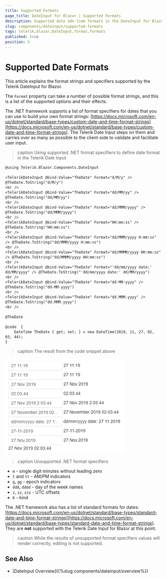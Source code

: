 ```yaml
---
title: Supported Formats
page_title: DateInput for Blazor | Supported Formats
description: Supported date adn time formats in the DateInput for Blazor
slug: components/dateinput/supported-formats
tags: telerik,blazor,DateInput,format,formats
published: true
position: 5
---
```


# Supported Date Formats

This article explains the format strings and specifiers supported by the Telerik DateInput for Blazor.

The `Format` property can take a number of possible format strings, and this is a list of the supported options and their effects.

<!-- ## Custom Formats -->

The .NET framework supports a list of format specifiers for dates that you can use to build your own format strings: [https://docs.microsoft.com/en-us/dotnet/standard/base-types/custom-date-and-time-format-strings](https://docs.microsoft.com/en-us/dotnet/standard/base-types/custom-date-and-time-format-strings). The Telerik Date Input steps on them and carries over as many as possible to the client-side to validate and facilitate user input.

>caption Using supported .NET format specifiers to define date format in the Telerik Date Input


````CSHTML
@using Telerik.Blazor.Components.DateInput

<TelerikDateInput @bind-Value="TheDate" Format="d/M/y" /> @TheDate.ToString("d/M/y")
<br />
<TelerikDateInput @bind-Value="TheDate" Format="dd/MM/yy" /> @TheDate.ToString("dd/MM/yy")
<br />
<TelerikDateInput @bind-Value="TheDate" Format="dd/MMM/yyyy" /> @TheDate.ToString("dd/MMM/yyyy")
<br />
<TelerikDateInput @bind-Value="TheDate" Format="HH:mm:ss" /> @TheDate.ToString("HH:mm:ss")
<br />
<TelerikDateInput @bind-Value="TheDate" Format="dd/MMM/yyyy H:mm:ss" /> @TheDate.ToString("dd/MMM/yyyy H:mm:ss")
<br />
<TelerikDateInput @bind-Value="TheDate" Format="dd/MMMM/yyyy HH:mm:ss" /> @TheDate.ToString("dd/MMMM/yyyy HH:mm:ss")
<br />
<TelerikDateInput @bind-Value="TheDate" Format="'dd/mm/yyyy date:' dd/MM/yyyy" /> @TheDate.ToString("'dd/mm/yyyy date:' dd/MM/yyyy")
<br />
<TelerikDateInput @bind-Value="TheDate" Format="dd-MM-yyyy" /> @TheDate.ToString("dd-MM-yyyy")
<br />
<TelerikDateInput @bind-Value="TheDate" Format="dd.MMM.yyyy" /> @TheDate.ToString("dd.MMM.yyyy")
<br />

@TheDate

@code  {
    DateTime TheDate { get; set; } = new DateTime(2019, 11, 27, 02, 03, 44);
}
````

>caption The result from the code snippet above

![](images/custom-date-formats-overview.png)

>caption Unsupported .NET format specifiers

* `m` - single digit minutes without leading zero
* `t` and `tt` - AM/PM indicators
* `g`, `gg` - epoch indicators
* `ddd`, `dddd` - day of the week names
* `z`, `zz`, `zzz` - UTC offsets
* `K` - kind

<!-- `t` and `tt` -makes h and hh useless even though they would maybe work -->
<!-- `g`, `gg` -  maybe should never be supported, since it may not be editable -->
<!-- `K` -  not tested until localization arrives, maybe should never be supported since it is not really an editable portion -->
<!-- `f` through `ffffff` and `F` through `FFFFFF` have not been tested as they are too granular for the current feature set of the components -->


<!--

>caption Most of the available custom format strings in .NET are used in the examples below

unsupported ATM:

m - single digit minutes
t and tt - AM/PM indicators -makes h and hh useless even though they would maybe work
g, gg - epoch indicators - maybe never, since it may not be editable
ddd, dddd - day names
z, zz, zzz - UTC offsets
K - kind - not tested until localization arrives, maybe never will be supported since it is not really an editable portion



````CSHTML
@using Telerik.Blazor.Components.DateInput

<TelerikDateInput @bind-Value="TheDate" Format="d/M/y h:m:s tt" />
@TheDate.ToString("d/M/y h:m:s")
<br />
<TelerikDateInput @bind-Value="TheDate" Format="dd/MM/yy hh:mm:ss" />
@TheDate.ToString("dd/MM/yy hh:mm:ss")
<br />
<TelerikDateInput @bind-Value="TheDate" Format="dd/MMM/yyyy H:m:ss g" />
@TheDate.ToString("dd/MMM/yyyy H:M:ss g")
<br />
<TelerikDateInput @bind-Value="TheDate" Format="dd/MMMM/yyyy HH:mm:ss" />
@TheDate.ToString("dd/MMMM/yyyy HH:MM:ss")
<br />
<TelerikDateInput @bind-Value="TheDate" Format="dd/MMM/yyyy H:m:ss z" />
@TheDate.ToString("dd/MMM/yyyy H:M:ss z")
<br />
<TelerikDateInput @bind-Value="TheDate" Format="'enter dd/mm/yyyy date:' dd/MM/yyyy" />
@TheDate.ToString("'enter dd/mm/yyy date:' dd/MM/yyyy")
<br />

@TheDate

@code  {
    DateTime TheDate { get; set; } = new DateTime(2019, 11, 27, 22, 03, 44);
}
````

>caption The result from the snippet above

-->


<!-- ## Standard Formats -->

The .NET framework also has a list of standard formats for dates: [https://docs.microsoft.com/en-us/dotnet/standard/base-types/standard-date-and-time-format-strings](https://docs.microsoft.com/en-us/dotnet/standard/base-types/standard-date-and-time-format-strings). They are **not** supported with the Telerik Date Input for Blazor at this point. 

>caution While the results of unsupported format specifiers values will render correctly, editing is not supported.

<!--

````CSHTML
@using Telerik.Blazor.Components.DateInput

<TelerikDateInput @bind-Value="TheDate" Format="d" />@TheDate.ToString("d")
<br />
<TelerikDateInput @bind-Value="TheDate" Format="D" />@TheDate.ToString("D")
<br />
<TelerikDateInput @bind-Value="TheDate" Format="f" />@TheDate.ToString("f")
<br />
<TelerikDateInput @bind-Value="TheDate" Format="F" />@TheDate.ToString("F")
<br />
<TelerikDateInput @bind-Value="TheDate" Format="g" />@TheDate.ToString("g")
<br />
<TelerikDateInput @bind-Value="TheDate" Format="G" />@TheDate.ToString("G")
<br />
<TelerikDateInput @bind-Value="TheDate" Format="m" />@TheDate.ToString("m")
<br />
<TelerikDateInput @bind-Value="TheDate" Format="M" />@TheDate.ToString("M")
<br />
@*the 'o' and 'O' are related to time zones and kinds whose implementation is still unclear in Blazor, so they are omitted from this list*@
<TelerikDateInput @bind-Value="TheDate" Format="r" />@TheDate.ToString("r")
<br />
<TelerikDateInput @bind-Value="TheDate" Format="R" />@TheDate.ToString("R")
<br />
<TelerikDateInput @bind-Value="TheDate" Format="s" />@TheDate.ToString("s")
<br />
<TelerikDateInput @bind-Value="TheDate" Format="t" />@TheDate.ToString("t")
<br />
<TelerikDateInput @bind-Value="TheDate" Format="T" />@TheDate.ToString("T")
<br />
<TelerikDateInput @bind-Value="TheDate" Format="u" />@TheDate.ToString("u")
<br />
<TelerikDateInput @bind-Value="TheDate" Format="U" />@TheDate.ToString("U")
<br />
<TelerikDateInput @bind-Value="TheDate" Format="y" />@TheDate.ToString("y")
<br />
<TelerikDateInput @bind-Value="TheDate" Format="Y" />@TheDate.ToString("Y")
<br />

@TheDate

@code {
    DateTime TheDate { get; set; } = new DateTime(2019, 4, 27, 22, 03, 44);
}
````

-->

## See Also

* [DateInput Overview]({%slug components/dateinput/overview%})
